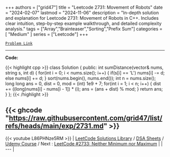 
+++
authors = ["grid47"]
title = "Leetcode 2731: Movement of Robots"
date = "2024-02-07"
lastmod = "2024-11-06"
description = "In-depth solution and explanation for Leetcode 2731: Movement of Robots in C++. Includes clear intuition, step-by-step example walkthrough, and detailed complexity analysis."
tags = ["Array","Brainteaser","Sorting","Prefix Sum"]
categories = [
    "Medium"
]
series = ["Leetcode"]
+++



[`Problem Link`](https://leetcode.com/problems/movement-of-robots/description/)

---
**Code:**

{{< highlight cpp >}}
class Solution {
public:
    int sumDistance(vector<int>& nums, string s, int d) {
        for(int i = 0; i < nums.size(); i++) {
            if(s[i] == 'L') nums[i] -= d;
            else nums[i] += d;
        }
        sort(nums.begin(), nums.end());
        int n = nums.size();
        long long ans = 0, dist = 0, mod = (int) 1e9 + 7;
        for(int i = 1; i < n; i++) {
            dist += ((long)nums[i] - nums[i - 1]) * (i);
            ans = (ans + dist) % mod;
        }
        return ans;
    }
};
{{< /highlight >}}

{{< ghcode "https://raw.githubusercontent.com/grid47/list/refs/heads/main/exp/2731.md" >}}
---
{{< youtube L86PHNze5RM >}}
| [LeetCode Solutions Library](https://grid47.xyz/leetcode/) / [DSA Sheets](https://grid47.xyz/sheets/) / [Udemy Course](https://grid47.xyz/courses/) / Next : [LeetCode #2733: Neither Minimum nor Maximum](https://grid47.xyz/posts/leetcode-2733-neither-minimum-nor-maximum-solution/) |
| --- |

